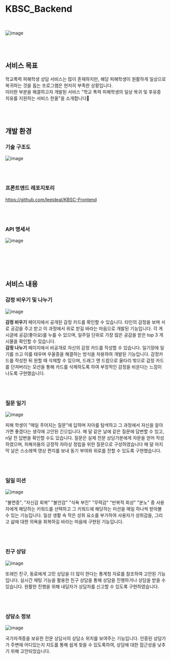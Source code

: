 # KBSC_Backend
<br> 

![image](https://user-images.githubusercontent.com/81295661/197400436-0b3b427f-c4b9-4fb5-ab4d-9ed3c65791a8.png)


<br> <br>

## 서비스 목표

학교폭력 피해학생 상담 서비스는 많이 존재하지만, 해당 피해학생이 원활하게 일상으로 복귀하는 것을 돕는 프로그램은 현저히 부족한 상황입니다. 
<br> 
이러한 부분을 해결하고자 개발된 서비스 "학교 폭력 피해학생의 일상 복귀 및 후유증 치유를 지원하는 서비스 한울"을 소개합니다🙂

<br> <br>

## 개발 환경

### 기술 구조도
![image](https://user-images.githubusercontent.com/81295661/197401655-110bf949-6538-4f01-9824-1c9aee121ed0.png)

<br> <br>

### 프론트엔드 레포지토리
https://github.com/leeideal/KBSC-Frontend

<br> <br>

### API 명세서
![image](https://user-images.githubusercontent.com/81295661/197401772-f90b0af0-50fb-43bb-887e-45c1422630b5.png)

<br> <br>
<br> <br>




## 서비스 내용

### 감정 비우기 및 나누기
![image](https://user-images.githubusercontent.com/81295661/197400715-b595d219-bffc-4428-b862-f2d4d61fd8da.png)

__감정 비우기__ 페이지에서 공개된 감정 카드를 확인할 수 있습니다. 타인의 감정을 보며 서로 공감을 주고 받고 이 과정에서 위로 받길 바라는 마음으로 개발된 기능입니다. 각 게시글에 공감(좋아요)를 누를 수 있으며, 일주일 단위로 가장 많은 공감을 받은 top 3 게시물을 확인할 수 있습니다.
<br>
__감정 나누기__ 페이지에서 비공개로 자신의 감정 카드를 작성할 수 있습니다. 일기장에 일기를 쓰고 이를 태우며 우울증을 해결하는 방식을 차용하여 개발된 기능입니다. 감정카드를 작성한 뒤 원할 때 삭제할 수 있으며, 드래그 앤 드랍으로 울타리 밖으로 감정 카드를 던져버리는 모션을 통해 카드를 삭제하도록 하여 부정적인 감정을 비운다는 느낌이 나도록 구현했습니다.

<br> <br>

### 질문 일기
![image](https://user-images.githubusercontent.com/81295661/197401121-d14af8dd-8384-4cb1-aabf-5d84961ef791.png)

피해 학생이 "매일 주어지는 질문"에 답하며 자아를 탐색하고 그 과정에서 자신을 알아가면 좋겠다는 생각에 고안된 긴으입니다. 매 달 같은 날에 같은 질문에 답변할 수 있고, n달 전 답변을 확인할 수도 있습니다. 질문은 실제 전문 상담가분에게 자문을 얻어 작성하였으며, 피해자들의 긍정적 자아상 정립을 위한 질문으로 구성하였습니다 매 달 마지막 날은 스소레엑 영상 편지를 보내 동기 부여와 위로를 전할 수 있도록 구현했습니다.


<br> <br>

### 일일 미션
![image](https://user-images.githubusercontent.com/81295661/197401380-a4946130-3c30-4044-a53b-d3fc5c111d8f.png)

"불면증", "자신감 회복" "불안감" "식욕 부진" "무력감" "반복적 회상" "분노" 중 사용자에게 해당하는 키워드를 선택하고 그 키워드에 해당하는 미션을 매일 하나씩 받아볼 수 있는 기능입니다. 일상 생활 속 작은 성취 요소를 부가하여 사용자가 성취감을, 그리고 삶에 대한 의욕을 회복하길 바라는 마음에 구현된 기능입니다.



<br> <br>

### 친구 상담
![image](https://user-images.githubusercontent.com/81295661/197401460-1da9bbd6-f281-4d9c-b5ce-a021b2d6a26f.png)

또래인 친구, 동료에게 고민 상담을 더 많이 한다는 통계청 자료를 참조하여 고안된 기능입니다. 실시간 채팅 기능을 활용한 친구 상담을 통해 상담을 진행하거나 상담을 받을 수 있습니다. 원활한 진행을 위해 내담자가 상담자를 신고할 수 있도록 구현하였습니다.


<br> <br>


### 상담소 정보
![image](https://user-images.githubusercontent.com/81295661/197401547-7167146d-a6f4-4891-b256-c6704d4ab895.png)

국가자격증을 보유한 전문 상담사의 상담소 위치를 보여주는 기능입니다. 인증된 상담가가 주변에 어디있는지 지도를 통해 쉽게 찾을 수 있도록하여, 상담에 대한 접근성을 낮추기 위해 고안되었습니다.

